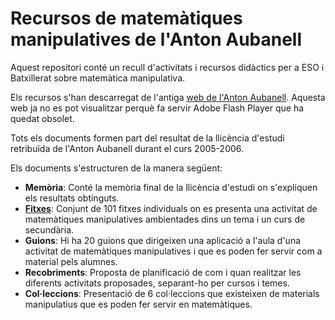 # Recursos de matemàtiques manipulatives de l'Anton Aubanell
Aquest repositori conté un recull d'activitats i recursos didàctics per a ESO i Batxillerat sobre matemàtica manipulativa.

Els recursos s'han descarregat de l'antiga [web de l'Anton Aubanell](http://www.xtec.cat/~aaubanel/). 
Aquesta web ja no es pot visualitzar perquè fa servir Adobe Flash Player que ha quedat obsolet.

Tots els documents formen part del resultat de la llicència d'estudi retribuïda de l'Anton Aubanell durant el curs 2005-2006.

Els documents s'estructuren de la manera següent:
- **Memòria**: Conté la memòria final de la llicència d'estudi on s'expliquen els resultats obtinguts.
- **[Fitxes](Fitxes/index.md)**: Conjunt de 101 fitxes individuals on es presenta una activitat de matemàtiques manipulatives ambientades dins un tema i un curs de secundària.
- **Guions**: Hi ha 20 guions que dirigeixen una aplicació a l'aula d'una activitat de matemàtiques manipulatives i que es poden fer servir com a material pels alumnes.
- **Recobriments**: Proposta de planificació de com i quan realitzar les diferents activitats proposades, separant-ho per cursos i temes.
- **Col·leccions**: Presentació de 6 col·leccions que existeixen de materials manipulatius que es poden fer servir en matemàtiques.
